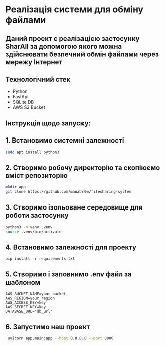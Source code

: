 # Реалізація системи для обміну файлами
## Даний проект є реалізацією застосунку SharAll за допомогою якого можна здійснювати безпечний обмін файлами через мережу Інтернет

## Технологічний стек
* Python
* FastApi
* SQLite DB
* AWS S3 Bucket

## Інструкція щодо запуску:
## 1. Встановимо системні залежності

```bash
sudo apt install python3
```

## 2. Створимо робочу директорію та скопіюємо вміст репозиторію
```bash
mkdir app
git clone https://github.com/manabr0w/filesharing-system
```

## 3. Створимо ізольоване середовище для роботи застосунку
```bash
python3 -m venv .venv
source .venv/bin/activate
```
## 4. Встановимо залежності для проекту
```python3
pip install -r requirements.txt
```
## 5. Створимо і заповнимо .env файл за шаблоном

```.env
AWS_BUCKET_NAME=your_backet
AWS_REGION=your_region
AWS_ACCESS_KEY=key
AWS_SECRET_KEY=key
DATABASE_URL="db_url"
```

## 6. Запустимо наш проект
```bash
 uvicorn app.main:app --host 0.0.0.0 --port 8000
```
